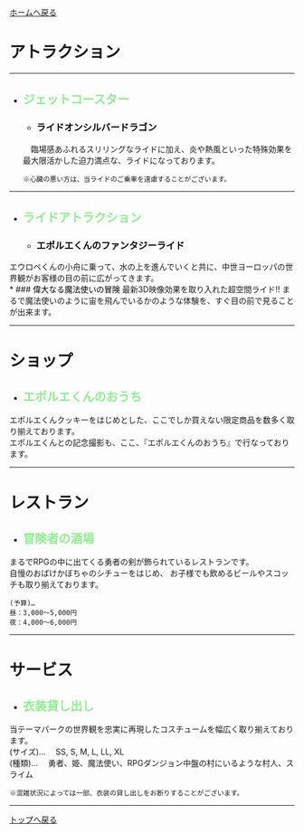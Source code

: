 [ホームへ戻る](https://takajo-soft03.github.io/EUROPE)


# アトラクション
****************
* ## <span style="color:Lightgreen;">ジェットコースター</span>
    * ### <span style="color:black;">ライドオンシルバードラゴン</span>
    　臨場感あふれるスリリングなライドに加え、炎や熱風といった特殊効果を最大限活かした迫力満点な、ライドになっております。  

      ※心臓の悪い方は、当ライドのご乗車を遠慮することがございます。  
****************   
* ## <span style="color:Lightgreen;">ライドアトラクション</span>
    * ### <span style="color:black;">エポルエくんのファンタジーライド</span>
<ld>エウロペくんの小舟に乗って、水の上を進んでいくと共に、中世ヨーロッパの世界観がお客様の目の前に広がってきます。</ld>  
    * ### <span style="color:black;">偉大なる魔法使いの冒険</span>
<ld>最新3D映像効果を取り入れた超空間ライド!!</ld>
まるで魔法使いのように宙を飛んでいるかのような体験を、すぐ目の前で見ることが出来ます。

****************
# ショップ
* ## <span style="color:Lightgreen;">エポルエくんのおうち</span>
エポルエくんクッキーをはじめとした、ここでしか買えない限定商品を数多く取り揃えております。  
エポルエくんとの記念撮影も、ここ、『エポルエくんのおうち』で行なっております。  

****************
# レストラン
* ## <span style="color:Lightgreen;">冒険者の酒場</span>
まるでRPGの中に出てくる勇者の剣が飾られているレストランです。  
自慢のおばけかぼちゃのシチューをはじめ、
お子様でも飲めるビールやスコッチも取り揃えております。  

    (予算)…
    昼：3,000〜5,000円
    夜：4,000〜6,000円

****************
# サービス
* ## <span style="color:Lightgreen;">衣装貸し出し</span>
当テーマパークの世界観を忠実に再現したコスチュームを幅広く取り揃えております。  
(サイズ)…
　SS, S, M, L, LL, XL  
(種類)…
　勇者、姫、魔法使い、RPGダンジョン中盤の村にいるような村人、スライム  

    ※混雑状況によっては一部、衣装の貸し出しをお断りすることがございます。

***************
[トップへ戻る](https://takajo-soft03.github.io/EUROPE/attraction)
